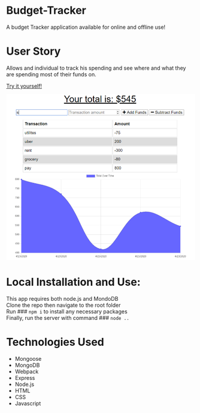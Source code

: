 # Budget-Tracker

A budget Tracker application available for online and offline use!

# User Story

Allows and individual to track his spending and see where and what they are spending most of their funds on.

[Try it yourself!](https://budget-tracker-g.herokuapp.com/)

<img src="public/images/budget.PNG" alt="Budget">

# Local Installation and Use:

This app requires both node.js and MondoDB  
 Clone the repo then navigate to the root folder  
 Run ### `npm i` to install any necessary packages  
 Finally, run the server with command ### `node ..`

# Technologies Used

- Mongoose
- MongoDB
- Webpack
- Express
- Node.js
- HTML
- CSS
- Javascript
